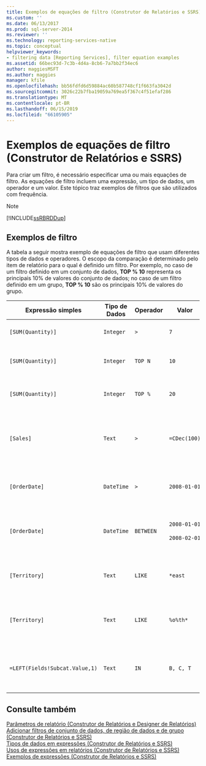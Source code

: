 ```yaml
---
title: Exemplos de equações de filtro (Construtor de Relatórios e SSRS) | Microsoft Docs
ms.custom: ''
ms.date: 06/13/2017
ms.prod: sql-server-2014
ms.reviewer: ''
ms.technology: reporting-services-native
ms.topic: conceptual
helpviewer_keywords:
- filtering data [Reporting Services], filter equation examples
ms.assetid: 66bec93d-7c3b-4d4a-8cb6-7a7bb2f34ec6
author: maggiesMSFT
ms.author: maggies
manager: kfile
ms.openlocfilehash: bb56fdfd6d59884ac60b587748cf1f663fa3042d
ms.sourcegitcommit: 3026c22b7fba19059a769ea5f367c4f51efaf286
ms.translationtype: MT
ms.contentlocale: pt-BR
ms.lasthandoff: 06/15/2019
ms.locfileid: "66105905"
---
```

# <a name="filter-equation-examples-report-builder-and-ssrs"></a>Exemplos de equações de filtro (Construtor de Relatórios e SSRS)
  Para criar um filtro, é necessário especificar uma ou mais equações de filtro. As equações de filtro incluem uma expressão, um tipo de dados, um operador e um valor. Este tópico traz exemplos de filtros que são utilizados com frequência.  
  
> [!NOTE]  
>  [!INCLUDE[ssRBRDDup](../../includes/ssrbrddup-md.md)]  
  
## <a name="filter-examples"></a>Exemplos de filtro  
 A tabela a seguir mostra exemplo de equações de filtro que usam diferentes tipos de dados e operadores. O escopo da comparação é determinado pelo item de relatório para o qual é definido um filtro. Por exemplo, no caso de um filtro definido em um conjunto de dados, **TOP % 10** representa os principais 10% de valores do conjunto de dados; no caso de um filtro definido em um grupo, **TOP % 10** são os principais 10% de valores do grupo.  
  
|Expressão simples|Tipo de Dados|Operador|Valor|Descrição|  
|-----------------------|---------------|--------------|-----------|-----------------|  
|`[SUM(Quantity)]`|`Integer`|`>`|`7`|Inclui valores de dados maiores que 7.|  
|`[SUM(Quantity)]`|`Integer`|`TOP N`|`10`|Inclui os 10 principais valores de dados.|  
|`[SUM(Quantity)]`|`Integer`|`TOP %`|`20`|Inclui os principais 20% de valores de dados.|  
|`[Sales]`|`Text`|`>`|`=CDec(100)`|Inclui todos os valores do tipo System.Decimal (tipos de dados “money” do SQL) maiores que $100.|  
|`[OrderDate]`|`DateTime`|`>`|`2008-01-01`|Inclui todas as datas, desde 1º de janeiro de 2008 até a presente data.|  
|`[OrderDate]`|`DateTime`|`BETWEEN`|`2008-01-01`<br /><br /> `2008-02-01`|Inclui as datas de 1o. de janeiro de 2008 até, e incluindo, 1º de fevereiro de 2008.|  
|`[Territory]`|`Text`|`LIKE`|`*east`|Todos os nomes de território que terminam com "leste".|  
|`[Territory]`|`Text`|`LIKE`|`%o%th*`|Todos os nomes de território que incluem Norte e Sul no início do nome.|  
|`=LEFT(Fields!Subcat.Value,1)`|`Text`|`IN`|`B, C, T`|Todos os valores de subcategorias que começam com as letras B, C ou T.|  
  
## <a name="see-also"></a>Consulte também  
 [Parâmetros de relatório &#40;Construtor de Relatórios e Designer de Relatórios&#41;](report-parameters-report-builder-and-report-designer.md)   
 [Adicionar filtros de conjunto de dados, de região de dados e de grupo &#40;Construtor de Relatórios e SSRS&#41;](add-dataset-filters-data-region-filters-and-group-filters.md)   
 [Tipos de dados em expressões &#40;Construtor de Relatórios e SSRS&#41;](expressions-report-builder-and-ssrs.md)   
 [Usos de expressões em relatórios &#40;Construtor de Relatórios e SSRS&#41;](expression-uses-in-reports-report-builder-and-ssrs.md)   
 [Exemplos de expressões &#40;Construtor de Relatórios e SSRS&#41;](expression-examples-report-builder-and-ssrs.md)  
  
  
